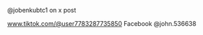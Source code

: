@jobenkubtc1 on x post

<!---
Johnbtc-bbc44nba/Johnbtc-bbc44nba is a ✨ special ✨ repository because its `README.md` (this file) appears on your GitHub profile.
You can click the Preview link to take a look at your changes.
--->
www.tiktok.com/@user7783287735850
Facebook @john.536638